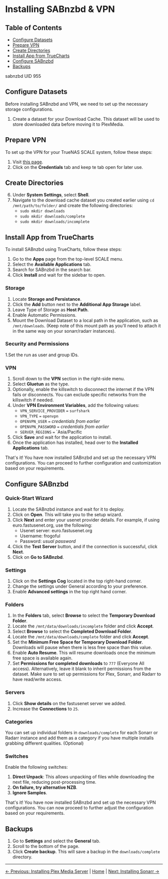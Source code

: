 # Installing SABnzbd & VPN

## Table of Contents
- [Configure Datasets](#configure-datasets)
- [Prepare VPN](#prepare-vpn)
- [Create Directories](#create-directories)
- [Install App from TrueCharts](#install-app-from-truecharts)
- [Configure SABnzbd](#configure-sabnzbd)
- [Backups](#backups)

sabnzbd UID 955

## Configure Datasets
Before installing SABnzbd and VPN, we need to set up the necessary storage configurations.
1. Create a dataset for your Download Cache. This dataset will be used to store downloaded data before moving it to PlexMedia.

## Prepare VPN
To set up the VPN for your TrueNAS SCALE system, follow these steps:

1. Visit [this page](https://my.surfshark.com/vpn/manual-setup/main/openvpn).
2. Click on the **Credentials** tab and keep te tab open for later use.

## Create Directories
6. Under **System Settings**, select **Shell**.
7. Navigate to the download cache dataset you created earlier using `cd /mnt/path/to/folder/` and create the following directories:
   - `sudo mkdir downloads`
   - `sudo mkdir downloads/complete`
   - `sudo mkdir downloads/incomplete`

## Install App from TrueCharts
To install SABnzbd using TrueCharts, follow these steps:

1. Go to the **Apps** page from the top-level SCALE menu.
2. Select the **Available Applications** tab.
3. Search for SABnzbd in the search bar.
4. Click **Install** and wait for the sidebar to open.

### Storage
1. Locate **Storage and Persistance**.
2. Click the **Add** button next to the **Additional App Storage** label.
3. Leave Type of Storage as **Host Path**.
4. Enable Automatic Permissions.
6. Mount the Download Dataset to a local path in the application, such as `/mnt/downloads`. (Keep note of this mount path as you'll need to attach it in the same way on your sonarr/radarr instances).
### Security and Permissions
1.Set the run as user and group IDs.


### VPN
1. Scroll down to the **VPN** section in the right-side menu.
2. Select **Gluetun** as the type.
3. Optionally, enable the killswitch to disconnect the internet if the VPN fails or disconnects. You can exclude specific networks from the killswitch if needed.
4. Under **VPN Environment Variables**, add the following values:
   - `VPN_SERVICE_PROVIDER` `=` `surfshark`
   - `VPN_TYPE` `=` `openvpn`
   - `OPENVPN_USER` `=` *credentials from earlier*
   - `OPENVPN_PASSWORD` `=` *credentials from earlier*
   - `SERVER_REGIONS` `=` `Asia/Pacific
5. Click **Save** and wait for the application to install.
6. Once the application has installed, head over to the **Installed Applications** tab.

That's it! You have now installed SABnzbd and set up the necessary VPN configurations. You can proceed to further configuration and customization based on your requirements.

## Configure SABnzbd

### Quick-Start Wizard
1. Locate the SABnzbd instance and wait for it to deploy.
2. Click on **Open**. This will take you to the setup wizard.
3. Click **Next** and enter your usenet provider details. For example, if using euro.fastusenet.org, use the following:
   - Usenet server: euro.fastusenet.org
   - Username: frogoful
   - Password: *usual password*
4. Click the **Test Server** button, and if the connection is successful, click **Next**.
5. Click on **Go to SABnzbd**.

### Settings
1. Click on the **Settings Cog** located in the top right-hand corner.
2. Change the settings under General according to your preference.
3. Enable **Advanced settings** in the top right hand corner.

### Folders
1. In the **Folders** tab, select **Browse** to select the **Temporary Download Folder**.
2. Locate the `/mnt/data/downloads/incomplete` folder and click **Accept**.
3. Select **Browse** to select the **Completed Download Folder**.
4. Locate the `/mnt/data/downloads/complete` folder and click **Accept**.
5. Set the **Minimum Free Space for Temporary Download Folder**. Downloads will pause when there is less free space than this value.
6. Enable **Auto Resume**. This will resume downloads once the minimum free space is available again.
7. Set **Permissions for completed downloads** to `777` (Everyone All access). Alternatively, leave it blank to inherit permissions from the dataset. Make sure to set up permissions for Plex, Sonarr, and Radarr to have read/write access.

### Servers
1. Click **Show details** on the fastusenet server we added.
2. Increase the **Connections** to `25`.

### Categories
You can set up individual folders in `downloads/complete` for each Sonarr or Radarr instance and add them as a category if you have multiple installs grabbing different qualities. (Optional)

### Switches
Enable the following switches:
1. **Direct Unpack**: This allows unpacking of files while downloading the next file, reducing post-processing time.
2. **On failure, try alternative NZB**.
3. **Ignore Samples**.

That's it! You have now installed SABnzbd and set up the necessary VPN configurations. You can now proceed to further adjust the configuration based on your requirements.

## Backups
1. Go to **Settings** and select the **General** tab.
2. Scroll to the bottom of the page.
3. Click **Create backup**. This will save a backup in the `downloads/complete` directory.

---
[&larr; Previous: Installing Plex Media Server](Installing%20Plex%20Media%20Server.md) | [Home](README.md) | [Next: Installing Sonarr &rarr;](Installing%20Sonarr.md)

